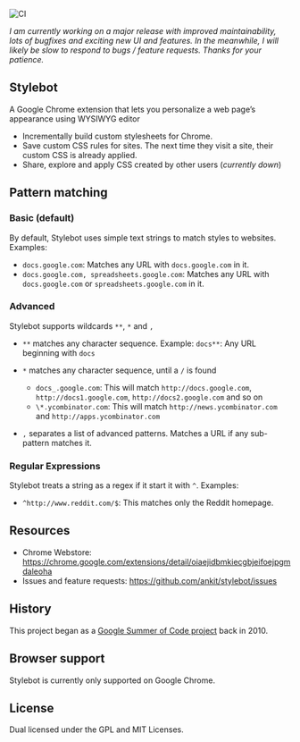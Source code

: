 ![CI](https://github.com/ankit/stylebot/workflows/CI/badge.svg)

_I am currently working on a major release with improved maintainability, lots of bugfixes and exciting new UI and features. In the meanwhile, I will likely be slow to respond to bugs / feature requests. Thanks for your patience._

## Stylebot

A Google Chrome extension that lets you personalize a web page’s appearance using WYSIWYG editor

- Incrementally build custom stylesheets for Chrome.
- Save custom CSS rules for sites. The next time they visit a site, their custom CSS is already applied.
- Share, explore and apply CSS created by other users (_currently down_)

## Pattern matching

### Basic (default)

By default, Stylebot uses simple text strings to match styles to websites. Examples:

- `docs.google.com`: Matches any URL with `docs.google.com` in it.
- `docs.google.com, spreadsheets.google.com`: Matches any URL with `docs.google.com` or `spreadsheets.google.com` in it.

### Advanced

Stylebot supports wildcards `**`, `*` and `,`

- `**` matches any character sequence. Example: `docs**`: Any URL beginning with `docs`
- `*` matches any character sequence, until a `/` is found

  - `docs_.google.com`: This will match `http://docs.google.com`, `http://docs1.google.com`, `http://docs2.google.com` and so on
  - `\*.ycombinator.com`: This will match `http://news.ycombinator.com` and `http://apps.ycombinator.com`

- `,` separates a list of advanced patterns. Matches a URL if any sub-pattern matches it.

### Regular Expressions

Stylebot treats a string as a regex if it start it with `^`. Examples:

- `^http://www.reddit.com/$`: This matches only the Reddit homepage.

## Resources

- Chrome Webstore: <https://chrome.google.com/extensions/detail/oiaejidbmkiecgbjeifoejpgmdaleoha>
- Issues and feature requests: <https://github.com/ankit/stylebot/issues>

## History

This project began as a [Google Summer of Code project](https://opensource.googleblog.com/2010/09/changing-look-of-web-with-stylebot.html) back in 2010.

## Browser support

Stylebot is currently only supported on Google Chrome.

## License

Dual licensed under the GPL and MIT Licenses.
